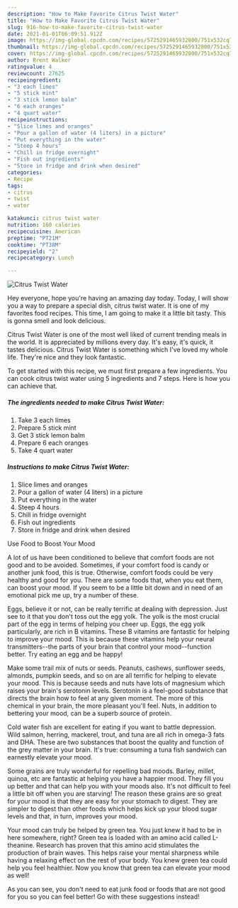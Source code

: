 ```yaml
---
description: "How to Make Favorite Citrus Twist Water"
title: "How to Make Favorite Citrus Twist Water"
slug: 916-how-to-make-favorite-citrus-twist-water
date: 2021-01-01T06:09:51.912Z
image: https://img-global.cpcdn.com/recipes/5725291465932800/751x532cq70/citrus-twist-water-recipe-main-photo.jpg
thumbnail: https://img-global.cpcdn.com/recipes/5725291465932800/751x532cq70/citrus-twist-water-recipe-main-photo.jpg
cover: https://img-global.cpcdn.com/recipes/5725291465932800/751x532cq70/citrus-twist-water-recipe-main-photo.jpg
author: Brent Walker
ratingvalue: 4
reviewcount: 27625
recipeingredient:
- "3 each limes"
- "5 stick mint"
- "3 stick lemon balm"
- "6 each oranges"
- "4 quart water"
recipeinstructions:
- "Slice limes and oranges"
- "Pour a gallon of water (4 liters) in a picture"
- "Put everything in the water"
- "Steep 4 hours"
- "Chill in fridge overnight"
- "Fish out ingredients"
- "Store in fridge and drink when desired"
categories:
- Recipe
tags:
- citrus
- twist
- water

katakunci: citrus twist water 
nutrition: 160 calories
recipecuisine: American
preptime: "PT21M"
cooktime: "PT38M"
recipeyield: "2"
recipecategory: Lunch

---
```



![Citrus Twist Water](https://img-global.cpcdn.com/recipes/5725291465932800/751x532cq70/citrus-twist-water-recipe-main-photo.jpg)

Hey everyone, hope you're having an amazing day today. Today, I will show you a way to prepare a special dish, citrus twist water. It is one of my favorites food recipes. This time, I am going to make it a little bit tasty. This is gonna smell and look delicious.



Citrus Twist Water is one of the most well liked of current trending meals in the world. It is appreciated by millions every day. It's easy, it's quick, it tastes delicious. Citrus Twist Water is something which I've loved my whole life. They're nice and they look fantastic.


To get started with this recipe, we must first prepare a few ingredients. You can cook citrus twist water using 5 ingredients and 7 steps. Here is how you can achieve that.

<!--inarticleads1-->

##### The ingredients needed to make Citrus Twist Water:

1. Take 3 each limes
1. Prepare 5 stick mint
1. Get 3 stick lemon balm
1. Prepare 6 each oranges
1. Take 4 quart water




<!--inarticleads2-->

##### Instructions to make Citrus Twist Water:

1. Slice limes and oranges
1. Pour a gallon of water (4 liters) in a picture
1. Put everything in the water
1. Steep 4 hours
1. Chill in fridge overnight
1. Fish out ingredients
1. Store in fridge and drink when desired




Use Food to Boost Your Mood


A lot of us have been conditioned to believe that comfort foods are not good and to be avoided. Sometimes, if your comfort food is candy or another junk food, this is true. Otherwise, comfort foods could be very healthy and good for you. There are some foods that, when you eat them, can boost your mood. If you seem to be a little bit down and in need of an emotional pick me up, try a number of these.

Eggs, believe it or not, can be really terrific at dealing with depression. Just see to it that you don't toss out the egg yolk. The yolk is the most crucial part of the egg in terms of helping you cheer up. Eggs, the egg yolk particularly, are rich in B vitamins. These B vitamins are fantastic for helping to improve your mood. This is because these vitamins help your neural transmitters--the parts of your brain that control your mood--function better. Try eating an egg and be happy!

Make some trail mix of nuts or seeds. Peanuts, cashews, sunflower seeds, almonds, pumpkin seeds, and so on are all terrific for helping to elevate your mood. This is because seeds and nuts have lots of magnesium which raises your brain's serotonin levels. Serotonin is a feel-good substance that directs the brain how to feel at any given moment. The more of this chemical in your brain, the more pleasant you'll feel. Nuts, in addition to bettering your mood, can be a superb source of protein.

Cold water fish are excellent for eating if you want to battle depression. Wild salmon, herring, mackerel, trout, and tuna are all rich in omega-3 fats and DHA. These are two substances that boost the quality and function of the grey matter in your brain. It's true: consuming a tuna fish sandwich can earnestly elevate your mood. 

Some grains are truly wonderful for repelling bad moods. Barley, millet, quinoa, etc are fantastic at helping you have a happier mood. They fill you up better and that can help you with your moods also. It's not difficult to feel a little bit off when you are starving! The reason these grains are so great for your mood is that they are easy for your stomach to digest. They are simpler to digest than other foods which helps kick up your blood sugar levels and that, in turn, improves your mood.

Your mood can truly be helped by green tea. You just knew it had to be in here somewhere, right? Green tea is loaded with an amino acid called L-theanine. Research has proven that this amino acid stimulates the production of brain waves. This helps raise your mental sharpness while having a relaxing effect on the rest of your body. You knew green tea could help you feel healthier. Now you know that green tea can elevate your mood as well!

As you can see, you don't need to eat junk food or foods that are not good for you so you can feel better! Go  with  these suggestions  instead!


